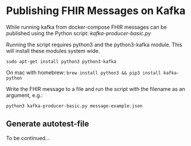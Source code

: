 # Publishing FHIR Messages on Kafka

While running kafka from docker-compose FHIR messages can be published using 
the Python script: _kafka-producer-basic.py_

Running the script requires python3 and the python3-kafka module. This will install these
modules system wide.

`sudo apt-get install python3 python3-kafka`

On mac with homebrew:
`brew install python3 && pip3 install kafka-python`

Write the FHIR message to a file and run the script with the filename as an argument, e.g.:

`python3 kafka-producer-basic.py message-example.json`

## Generate autotest-file
To be continued...
